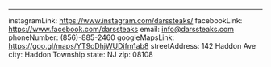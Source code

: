 ---
instagramLink: https://www.instagram.com/darssteaks/
facebookLink: https://www.facebook.com/darssteaks
email: info@darssteaks.com
phoneNumber: (856)-885-2460
googleMapsLink: https://goo.gl/maps/YT9oDhjWUDifm1ab8
streetAddress: 142 Haddon Ave
city: Haddon Township
state: NJ
zip: 08108
